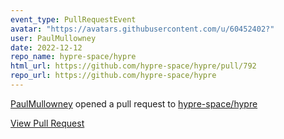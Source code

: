 ```yaml
---
event_type: PullRequestEvent
avatar: "https://avatars.githubusercontent.com/u/60452402?"
user: PaulMullowney
date: 2022-12-12
repo_name: hypre-space/hypre
html_url: https://github.com/hypre-space/hypre/pull/792
repo_url: https://github.com/hypre-space/hypre
---
```


<a href='https://github.com/PaulMullowney' target='_blank'>PaulMullowney</a> opened a pull request to <a href='https://github.com/hypre-space/hypre' target='_blank'>hypre-space/hypre</a>

<a href='https://github.com/hypre-space/hypre/pull/792' target='_blank'>View Pull Request</a>